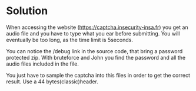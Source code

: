 # Solution

When accessing the website (https://captcha.insecurity-insa.fr) you get an audio file and you have to type what you ear before submitting.
You will eventually be too long, as the time limit is 5seconds.

You can notice the /debug link in the source code, that bring a password protected zip.
With bruteforce and John you find the password and all the audio files included in the file.

You just have to sample the captcha into this files in order to get the correct result.
Use a 44 bytes(classic)header.
